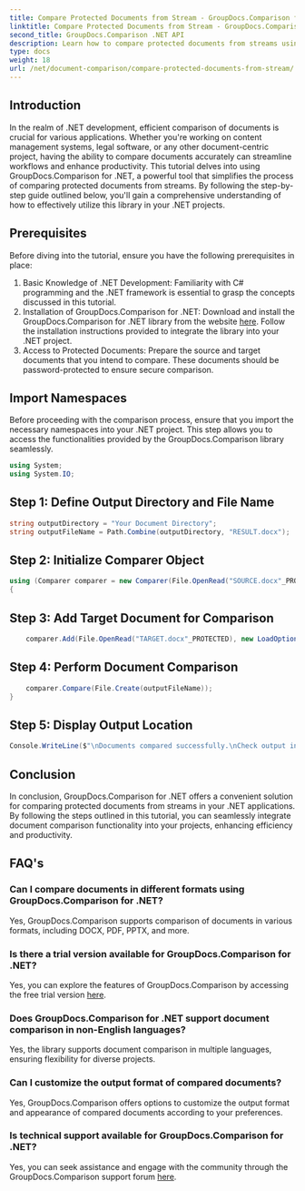 ```yaml
---
title: Compare Protected Documents from Stream - GroupDocs.Comparison for .NET
linktitle: Compare Protected Documents from Stream - GroupDocs.Comparison for .NET
second_title: GroupDocs.Comparison .NET API
description: Learn how to compare protected documents from streams using GroupDocs.Comparison for .NET. Streamline your document comparison process effortlessly.
type: docs
weight: 18
url: /net/document-comparison/compare-protected-documents-from-stream/
---
```

## Introduction
In the realm of .NET development, efficient comparison of documents is crucial for various applications. Whether you're working on content management systems, legal software, or any other document-centric project, having the ability to compare documents accurately can streamline workflows and enhance productivity. This tutorial delves into using GroupDocs.Comparison for .NET, a powerful tool that simplifies the process of comparing protected documents from streams. By following the step-by-step guide outlined below, you'll gain a comprehensive understanding of how to effectively utilize this library in your .NET projects.
## Prerequisites
Before diving into the tutorial, ensure you have the following prerequisites in place:
1. Basic Knowledge of .NET Development: Familiarity with C# programming and the .NET framework is essential to grasp the concepts discussed in this tutorial.
2. Installation of GroupDocs.Comparison for .NET: Download and install the GroupDocs.Comparison for .NET library from the website [here](https://releases.groupdocs.com/comparison/net/). Follow the installation instructions provided to integrate the library into your .NET project.
3. Access to Protected Documents: Prepare the source and target documents that you intend to compare. These documents should be password-protected to ensure secure comparison.

## Import Namespaces
Before proceeding with the comparison process, ensure that you import the necessary namespaces into your .NET project. This step allows you to access the functionalities provided by the GroupDocs.Comparison library seamlessly.

```csharp
using System;
using System.IO;
```

## Step 1: Define Output Directory and File Name
```csharp
string outputDirectory = "Your Document Directory";
string outputFileName = Path.Combine(outputDirectory, "RESULT.docx");
```
## Step 2: Initialize Comparer Object
```csharp
using (Comparer comparer = new Comparer(File.OpenRead("SOURCE.docx"_PROTECTED), new LoadOptions() { Password = "1234" }))
{
```
## Step 3: Add Target Document for Comparison
```csharp
    comparer.Add(File.OpenRead("TARGET.docx"_PROTECTED), new LoadOptions() { Password = "5678" });
```
## Step 4: Perform Document Comparison
```csharp
    comparer.Compare(File.Create(outputFileName));
}
```
## Step 5: Display Output Location
```csharp
Console.WriteLine($"\nDocuments compared successfully.\nCheck output in {Directory.GetCurrentDirectory()}.");
```

## Conclusion
In conclusion, GroupDocs.Comparison for .NET offers a convenient solution for comparing protected documents from streams in your .NET applications. By following the steps outlined in this tutorial, you can seamlessly integrate document comparison functionality into your projects, enhancing efficiency and productivity.
## FAQ's
### Can I compare documents in different formats using GroupDocs.Comparison for .NET?
Yes, GroupDocs.Comparison supports comparison of documents in various formats, including DOCX, PDF, PPTX, and more.
### Is there a trial version available for GroupDocs.Comparison for .NET?
Yes, you can explore the features of GroupDocs.Comparison by accessing the free trial version [here](https://releases.groupdocs.com/).
### Does GroupDocs.Comparison for .NET support document comparison in non-English languages?
Yes, the library supports document comparison in multiple languages, ensuring flexibility for diverse projects.
### Can I customize the output format of compared documents?
Yes, GroupDocs.Comparison offers options to customize the output format and appearance of compared documents according to your preferences.
### Is technical support available for GroupDocs.Comparison for .NET?
Yes, you can seek assistance and engage with the community through the GroupDocs.Comparison support forum [here](https://forum.groupdocs.com/c/comparison/12).
